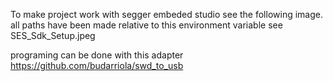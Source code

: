 To make project work with segger embeded studio see the following image. all paths have been made relative to this environment variable
see SES_Sdk_Setup.jpeg

programing can be done with this adapter
https://github.com/budarriola/swd_to_usb
